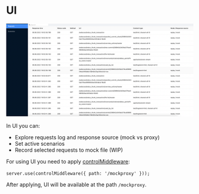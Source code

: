 # UI

![UI](./ui.png)

In UI you can:
* Explore requests log and response source (mock vs proxy)
* Set active scenarios
* Record selected requests to mock file (WIP)

For using UI you need to apply [controlMiddleware](/docs/api):

``
server.use(controlMiddleware({ path: '/mockproxy' }));
``

After applying, UI will be available at the path `/mockproxy`.
